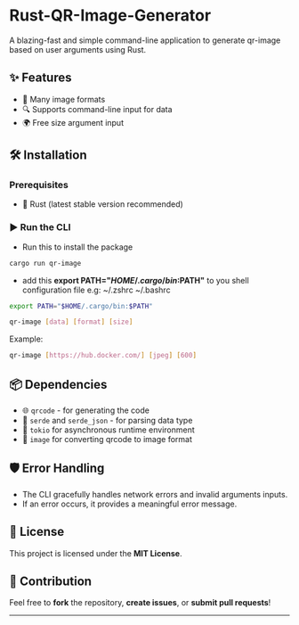 # Rust-QR-Image-Generator

A blazing-fast and simple command-line application to generate qr-image based on user arguments using Rust.

## ✨ Features

- 🚀 Many image formats
- 🔍 Supports command-line input for data
- 🌍 Free size argument input

## 🛠️ Installation

### Prerequisites

- 🦀 Rust (latest stable version recommended)

### ▶️ Run the CLI

- Run this to install the package

```sh
cargo run qr-image
```

- add this **export PATH="$HOME/.cargo/bin:$PATH"** to you shell configuration file e.g: ~/.zshrc ~/.bashrc

```sh
export PATH="$HOME/.cargo/bin:$PATH"
```

```sh
qr-image [data] [format] [size]
```

Example:

```sh
qr-image [https://hub.docker.com/] [jpeg] [600]
```

## 📦 Dependencies

- 🌐 `qrcode` - for generating the code
- 📜 `serde` and `serde_json` - for parsing data type
- 📜 `tokio` for asynchronous runtime environment
- 📜 `image` for converting qrcode to image format

## 🛡️ Error Handling

- The CLI gracefully handles network errors and invalid arguments inputs.
- If an error occurs, it provides a meaningful error message.

## 📜 License

This project is licensed under the **MIT License**.

## 🤝 Contribution

Feel free to **fork** the repository, **create issues**, or **submit pull requests**!

---

